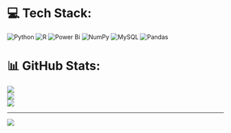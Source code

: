 
# 💻 Tech Stack:
![Python](https://img.shields.io/badge/python-3670A0?style=for-the-badge&logo=python&logoColor=ffdd54) ![R](https://img.shields.io/badge/r-%23276DC3.svg?style=for-the-badge&logo=r&logoColor=white) ![Power Bi](https://img.shields.io/badge/power_bi-F2C811?style=for-the-badge&logo=powerbi&logoColor=black) ![NumPy](https://img.shields.io/badge/numpy-%23013243.svg?style=for-the-badge&logo=numpy&logoColor=white) ![MySQL](https://img.shields.io/badge/mysql-%2300000f.svg?style=for-the-badge&logo=mysql&logoColor=white) ![Pandas](https://img.shields.io/badge/pandas-%23150458.svg?style=for-the-badge&logo=pandas&logoColor=white)
# 📊 GitHub Stats:
![](https://github-readme-stats.vercel.app/api?username=VishalKr010&theme=dark&hide_border=false&include_all_commits=false&count_private=false)<br/>
![](https://github-readme-streak-stats.herokuapp.com/?user=VishalKr010&theme=dark&hide_border=false)<br/>
![](https://github-readme-stats.vercel.app/api/top-langs/?username=VishalKr010&theme=dark&hide_border=false&include_all_commits=false&count_private=false&layout=compact)

---
[![](https://visitcount.itsvg.in/api?id=VishalKr010&icon=0&color=0)](https://visitcount.itsvg.in)

<!-- Proudly created with GPRM ( https://gprm.itsvg.in ) -->
